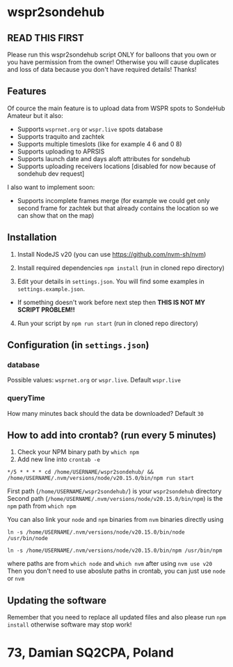 # wspr2sondehub

## READ THIS FIRST

Please run this wspr2sondehub script ONLY for balloons that you own or you have permission from the owner! Otherwise you will cause duplicates and loss of data because you don't have required details! Thanks!

## Features

Of cource the main feature is to upload data from WSPR spots to SondeHub Amateur but it also:

-   Supports `wsprnet.org` or `wspr.live` spots database
-   Supports traquito and zachtek
-   Supports multiple timeslots (like for example 4 6 and 0 8)
-   Supports uploading to APRSIS
-   Supports launch date and days aloft attributes for sondehub
-   Supports uploading receivers locations [disabled for now because of sondehub dev request]

I also want to implement soon:

-   Supports incomplete frames merge (for example we could get only second frame for zachtek but that already contains the location so we can show that on the map)

## Installation

1. Install NodeJS v20 (you can use https://github.com/nvm-sh/nvm)

2. Install required dependencies `npm install` (run in cloned repo directory)

3. Edit your details in `settings.json`. You will find some examples in `settings.example.json`.

-   If something doesn't work before next step then <b>THIS IS NOT MY SCRIPT PROBLEM!!</b>

4. Run your script by `npm run start` (run in cloned repo directory)

## Configuration (in `settings.json`)

### database

Possible values: `wsprnet.org` or `wspr.live`.
Default `wspr.live`

### queryTime

How many minutes back should the data be downloaded?
Default `30`

## How to add into crontab? (run every 5 minutes)

1. Check your NPM binary path by `which npm`
2. Add new line into `crontab -e`

`*/5 * * * * cd /home/USERNAME/wspr2sondehub/ && /home/USERNAME/.nvm/versions/node/v20.15.0/bin/npm run start`

First path (`/home/USERNAME/wspr2sondehub/`) is your `wspr2sondehub` directory
Second path (`/home/USERNAME/.nvm/versions/node/v20.15.0/bin/npm`) is the `npm` path from `which npm`

You can also link your `node` and `npm` binaries from `nvm` binaries directly using

`ln -s /home/USERNAME/.nvm/versions/node/v20.15.0/bin/node /usr/bin/node`

`ln -s /home/USERNAME/.nvm/versions/node/v20.15.0/bin/npm /usr/bin/npm`

where paths are from `which node` and `which nvm` after using `nvm use v20`
Then you don't need to use aboslute paths in crontab, you can just use `node` or `nvm`

## Updating the software

Remember that you need to replace all updated files and also please run `npm install` otherwise software may stop work!

# 73, Damian SQ2CPA, Poland
